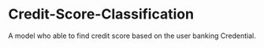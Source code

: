 # Credit-Score-Classification
A model who able to find credit score based on the user banking Credential.
